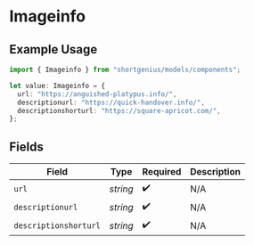 # Imageinfo

## Example Usage

```typescript
import { Imageinfo } from "shortgenius/models/components";

let value: Imageinfo = {
  url: "https://anguished-platypus.info/",
  descriptionurl: "https://quick-handover.info/",
  descriptionshorturl: "https://square-apricot.com/",
};
```

## Fields

| Field                 | Type                  | Required              | Description           |
| --------------------- | --------------------- | --------------------- | --------------------- |
| `url`                 | *string*              | :heavy_check_mark:    | N/A                   |
| `descriptionurl`      | *string*              | :heavy_check_mark:    | N/A                   |
| `descriptionshorturl` | *string*              | :heavy_check_mark:    | N/A                   |